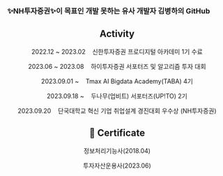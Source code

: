 

###            ✨NH투자증권✨이 목표인 개발 못하는 유사 개발자 김병하의 GitHub

<div align="center">
  <h2>Activity</h2>

  2022.12 ~ 2023.02&nbsp;&nbsp;&nbsp;&nbsp;신한투자증권 프로디지털 아카데미 1기 수료 
  
  2023.06 ~ 2023.08&nbsp;&nbsp;&nbsp;&nbsp;하이투자증권 서포터즈 및 알고리즘 투자 대회

  2023.09.01 ~&nbsp;&nbsp;&nbsp;&nbsp;Tmax AI Bigdata Academy(TABA) 4기

  2023.09.18 ~&nbsp;&nbsp;&nbsp;&nbsp;두나무(업비트) 서포터즈(UP!TO) 2기

  2023.09.20&nbsp;&nbsp;&nbsp;&nbsp;단국대학교 혁신 기업 취업설계 경진대회 우수상 (NH투자증권)
  

</div>

<div align=center><h2>📑 Certificate </h2>

정보처리기능사(2018.04)

투자자산운용사(2023.06)
</div>
